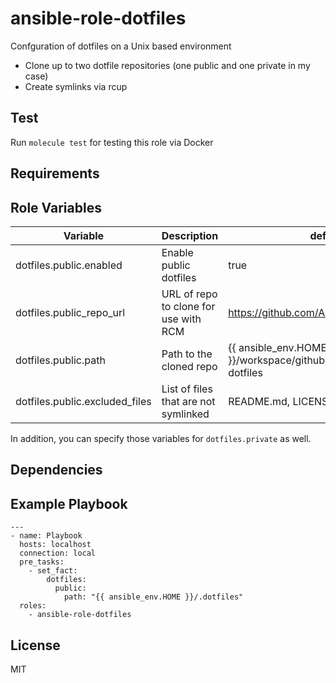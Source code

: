 # ansible-role-dotfiles

Confguration of dotfiles on a Unix based environment

- Clone up to two dotfile repositories (one public and one private in my case)
- Create symlinks via rcup

## Test

Run `molecule test` for testing this role via Docker

## Requirements

## Role Variables

| Variable                       | Description                           | default                                                             |
| ------------------------------ | ------------------------------------- | ------------------------------------------------------------------- |
| dotfiles.public.enabled        | Enable public dotfiles                | true                                                                |
| dotfiles.public_repo_url       | URL of repo to clone for use with RCM | https://github.com/Allaman/dotfiles.git                             |
| dotfiles.public.path           | Path to the cloned repo               | {{ ansible_env.HOME }}/workspace/github.com/allaman/public-dotfiles |
| dotfiles.public.excluded_files | List of files that are not symlinked  | README.md, LICENSE, screenshot.png                                  |

In addition, you can specify those variables for `dotfiles.private` as well.

## Dependencies

## Example Playbook

```
---
- name: Playbook
  hosts: localhost
  connection: local
  pre_tasks:
    - set_fact:
        dotfiles:
          public:
            path: "{{ ansible_env.HOME }}/.dotfiles"
  roles:
    - ansible-role-dotfiles
```

## License

MIT
